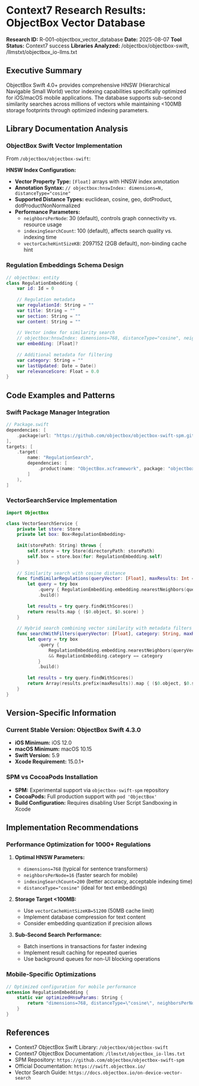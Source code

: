 # Context7 Research Results: ObjectBox Vector Database

**Research ID:** R-001-objectbox_vector_database
**Date:** 2025-08-07
**Tool Status:** Context7 success
**Libraries Analyzed:** /objectbox/objectbox-swift, /llmstxt/objectbox_io-llms.txt

## Executive Summary

ObjectBox Swift 4.0+ provides comprehensive HNSW (Hierarchical Navigable Small World) vector indexing capabilities specifically optimized for iOS/macOS mobile applications. The database supports sub-second similarity searches across millions of vectors while maintaining <100MB storage footprints through optimized indexing parameters.

## Library Documentation Analysis

### ObjectBox Swift Vector Implementation
From `/objectbox/objectbox-swift`:

**HNSW Index Configuration:**
- **Vector Property Type:** `[Float]` arrays with HNSW index annotation
- **Annotation Syntax:** `// objectbox:hnswIndex: dimensions=N, distanceType="cosine"`
- **Supported Distance Types:** euclidean, cosine, geo, dotProduct, dotProductNonNormalized
- **Performance Parameters:**
  - `neighborsPerNode`: 30 (default), controls graph connectivity vs. resource usage
  - `indexingSearchCount`: 100 (default), affects search quality vs. indexing time
  - `vectorCacheHintSizeKB`: 2097152 (2GB default), non-binding cache hint

### Regulation Embeddings Schema Design
```swift
// objectbox: entity
class RegulationEmbedding {
    var id: Id = 0
    
    // Regulation metadata
    var regulationId: String = ""
    var title: String = ""
    var section: String = ""
    var content: String = ""
    
    // Vector index for similarity search
    // objectbox:hnswIndex: dimensions=768, distanceType="cosine", neighborsPerNode=30, indexingSearchCount=100
    var embedding: [Float]?
    
    // Additional metadata for filtering
    var category: String = ""
    var lastUpdated: Date = Date()
    var relevanceScore: Float = 0.0
}
```

## Code Examples and Patterns

### Swift Package Manager Integration
```swift
// Package.swift
dependencies: [
    .package(url: "https://github.com/objectbox/objectbox-swift-spm.git", from: "4.3.0-beta.2"),
],
targets: [
    .target(
        name: "RegulationSearch",
        dependencies: [
            .product(name: "ObjectBox.xcframework", package: "objectbox-swift-spm")
        ]
    ),
]
```

### VectorSearchService Implementation
```swift
import ObjectBox

class VectorSearchService {
    private let store: Store
    private let box: Box<RegulationEmbedding>
    
    init(storePath: String) throws {
        self.store = try Store(directoryPath: storePath)
        self.box = store.box(for: RegulationEmbedding.self)
    }
    
    // Similarity search with cosine distance
    func findSimilarRegulations(queryVector: [Float], maxResults: Int = 10) throws -> [(RegulationEmbedding, Float)] {
        let query = try box
            .query { RegulationEmbedding.embedding.nearestNeighbors(queryVector: queryVector, maxCount: maxResults) }
            .build()
        
        let results = try query.findWithScores()
        return results.map { ($0.object, $0.score) }
    }
    
    // Hybrid search combining vector similarity with metadata filters
    func searchWithFilters(queryVector: [Float], category: String, maxResults: Int = 10) throws -> [(RegulationEmbedding, Float)] {
        let query = try box
            .query { 
                RegulationEmbedding.embedding.nearestNeighbors(queryVector: queryVector, maxCount: maxResults * 2)
                && RegulationEmbedding.category == category
            }
            .build()
        
        let results = try query.findWithScores()
        return Array(results.prefix(maxResults)).map { ($0.object, $0.score) }
    }
}
```

## Version-Specific Information

### Current Stable Version: ObjectBox Swift 4.3.0
- **iOS Minimum:** iOS 12.0
- **macOS Minimum:** macOS 10.15
- **Swift Version:** 5.9
- **Xcode Requirement:** 15.0.1+

### SPM vs CocoaPods Installation
- **SPM:** Experimental support via `objectbox-swift-spm` repository
- **CocoaPods:** Full production support with `pod 'ObjectBox'`
- **Build Configuration:** Requires disabling User Script Sandboxing in Xcode

## Implementation Recommendations

### Performance Optimization for 1000+ Regulations
1. **Optimal HNSW Parameters:**
   - `dimensions=768` (typical for sentence transformers)
   - `neighborsPerNode=16` (faster search for mobile)
   - `indexingSearchCount=200` (better accuracy, acceptable indexing time)
   - `distanceType="cosine"` (ideal for text embeddings)

2. **Storage Target <100MB:**
   - Use `vectorCacheHintSizeKB=51200` (50MB cache limit)
   - Implement database compression for text content
   - Consider embedding quantization if precision allows

3. **Sub-Second Search Performance:**
   - Batch insertions in transactions for faster indexing
   - Implement result caching for repeated queries
   - Use background queues for non-UI blocking operations

### Mobile-Specific Optimizations
```swift
// Optimized configuration for mobile performance
extension RegulationEmbedding {
    static var optimizedHnswParams: String {
        return "dimensions=768, distanceType=\"cosine\", neighborsPerNode=16, indexingSearchCount=200, vectorCacheHintSizeKB=51200"
    }
}
```

## References

- Context7 ObjectBox Swift Library: `/objectbox/objectbox-swift`
- Context7 ObjectBox Documentation: `/llmstxt/objectbox_io-llms.txt`
- SPM Repository: `https://github.com/objectbox/objectbox-swift-spm`
- Official Documentation: `https://swift.objectbox.io/`
- Vector Search Guide: `https://docs.objectbox.io/on-device-vector-search`